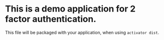 This is a demo application for 2 factor authentication.
======================================================

This file will be packaged with your application, when using `activator dist`.
